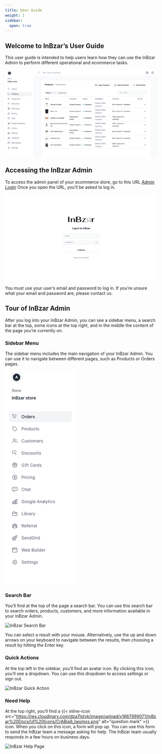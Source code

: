 ```yaml
---
title: User Guide
weight: 1
sidebar:
  open: true
---
```


## Welcome to InBzar’s User Guide

This user guide is intended to help users learn how they can use the InBzar Admin to perform different operational and ecommerce tasks.

![InBzar Product Page](product.png)

## Accessing the InBzar Admin

To access the admin panel of your ecommerce store, go to this URL [Admin Login](https://admin.inbzar.com)
Once you open the URL, you’ll be asked to log in.

![InBzar Login Page](login.png)

You must use your user’s email and password to log in. If you’re unsure what your email and password are, please contact us.

## Tour of InBzar Admin

After you log into your InBzar Admin, you can see a sidebar menu, a search bar at the top, some icons at the top right, and in the middle the content of the page you’re currently on.

### Sidebar Menu
The sidebar menu includes the main navigation of your InBzar Admin. You can use it to navigate between different pages, such as Products or Orders pages.

![InBzar SideBar](side-bar.png)

### Search Bar
You’ll find at the top of the page a search bar. You can use this search bar to search orders, products, customers, and more information available in your InBzar Admin.

![InBzar Search Bar](search.avif)

You can select a result with your mouse. Alternatively, use the up and down arrows on your keyboard to navigate between the results, then choosing a result by hitting the Enter key.

### Quick Actions

At the top left in the sidebar, you’ll find an avatar icon. By clicking this icon, you’ll see a dropdown. You can use this dropdown to access settings or sign out.

![InBzar Quick Action](quick-action.avif)

### Need Help

At the top right, you’ll find a {{< inline-icon src="https://res.cloudinary.com/dza7lstvk/image/upload/v1667999071/InBzar%20Docs/UI%20Icons/CrABja9_lwomxs.png" alt="question mark" >}} icon. When you click on this icon, a form will pop up. You can use this form to send the InBzar team a message asking for help. The InBzar team usually responds in a few hours on business days.

![InBzar Help Page](help-page.avif)